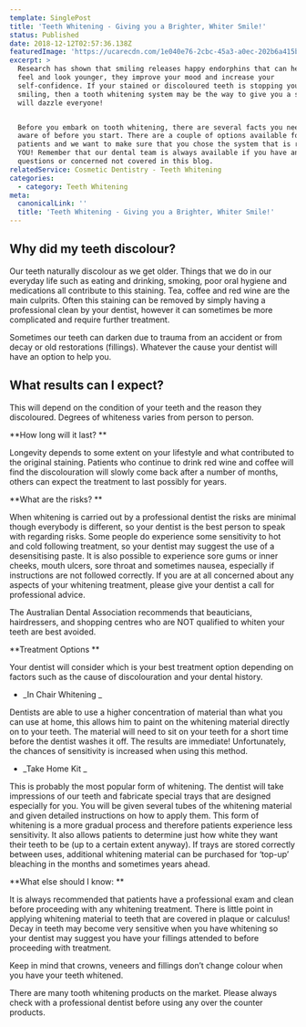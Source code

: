 ```yaml
---
template: SinglePost
title: 'Teeth Whitening - Giving you a Brighter, Whiter Smile!'
status: Published
date: 2018-12-12T02:57:36.138Z
featuredImage: 'https://ucarecdn.com/1e040e76-2cbc-45a3-a0ec-202b6a415bd3/'
excerpt: >
  Research has shown that smiling releases happy endorphins that can help us
  feel and look younger, they improve your mood and increase your
  self-confidence. If your stained or discoloured teeth is stopping you from
  smiling, then a tooth whitening system may be the way to give you a smile that
  will dazzle everyone!


  Before you embark on tooth whitening, there are several facts you need to be
  aware of before you start. There are a couple of options available for
  patients and we want to make sure that you chose the system that is right for
  YOU! Remember that our dental team is always available if you have any
  questions or concerned not covered in this blog. 
relatedService: Cosmetic Dentistry - Teeth Whitening
categories:
  - category: Teeth Whitening
meta:
  canonicalLink: ''
  title: 'Teeth Whitening - Giving you a Brighter, Whiter Smile!'
---
```

## **Why did my teeth discolour?**

Our teeth naturally discolour as we get older. Things that we do in our everyday life such as eating and drinking, smoking, poor oral hygiene and medications all contribute to this staining. Tea, coffee and red wine are the main culprits. Often this staining can be removed by simply having a professional clean by your dentist, however it can sometimes be more complicated and require further treatment. 

Sometimes our teeth can darken due to trauma from an accident or from decay or old restorations (fillings). Whatever the cause your dentist will have an option to help you.  

## **What results can I expect?** 

This will depend on the condition of your teeth and the reason they discoloured. Degrees of whiteness varies from person to person.

**How long will it last?
**

Longevity depends to some extent on your lifestyle and what contributed to the original staining. Patients who continue to drink red wine and coffee will find the discolouration will slowly come back after a number of months, others can expect the treatment to last possibly for years. 

**What are the risks?
**

When whitening is carried out by a professional dentist the risks are minimal though everybody is different, so your dentist is the best person to speak with regarding risks. Some people do experience some sensitivity to hot and cold following treatment, so your dentist may suggest the use of a desensitising paste. It is also possible to experience sore gums or inner cheeks, mouth ulcers, sore throat and sometimes nausea, especially if instructions are not followed correctly. If you are at all concerned about any aspects of your whitening treatment, please give your dentist a call for professional advice.  

The Australian Dental Association recommends that beauticians, hairdressers, and shopping centres who are NOT qualified to whiten your teeth are best avoided.  

**Treatment Options
**

Your dentist will consider which is your best treatment option depending on factors such as the cause of discolouration and your dental history. 

* _In Chair Whitening
  _

Dentists are able to use a higher concentration of material than what you can use at home, this allows him to paint on the whitening material directly on to your teeth. The material will need to sit on your teeth for a short time before the dentist washes it off. The results are immediate! Unfortunately, the chances of sensitivity is increased when using this method. 

* _Take Home Kit
  _

This is probably the most popular form of whitening. The dentist will take impressions of our teeth and fabricate special trays that are designed especially for you. You will be given several tubes of the whitening material and given detailed instructions on how to apply them. This form of whitening is a more gradual process and therefore patients experience less sensitivity. It also allows patients to determine just how white they want their teeth to be (up to a certain extent anyway). If trays are stored correctly between uses, additional whitening material can be purchased for ‘top-up’ bleaching in the months and sometimes years ahead. 



**What else should I know:
**



It is always recommended that patients have a professional exam and clean before proceeding with any whitening treatment. There is little point in applying whitening material to teeth that are covered in plaque or calculus! Decay in teeth may become very sensitive when you have whitening so your dentist may suggest you have your fillings attended to before proceeding with treatment. 

Keep in mind that crowns, veneers and fillings don’t change colour when you have your teeth whitened.

There are many tooth whitening products on the market. Please always check with a professional dentist before using any over the counter products.
